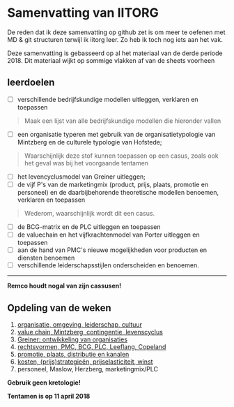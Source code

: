 # Samenvatting van IITORG
De reden dat ik deze samenvatting op github zet is om meer te oefenen met MD & git structuren terwijl ik iitorg leer. Zo heb ik toch nog iets aan het vak.  

Deze samenvatting is gebasseerd op al het materiaal van de derde periode 2018. Dit materiaal wijkt op sommige vlakken af van de sheets voorheen

## leerdoelen
- [ ] verschillende bedrijfskundige modellen uitleggen, verklaren en toepassen  
> Maak een lijst van alle bedrijfskundige modellen die hieronder vallen
- [ ] een organisatie typeren met gebruik van de organisatietypologie van Mintzberg en de culturele typologie van Hofstede;
> Waarschijnlijk deze stof kunnen toepassen op een casus, zoals ook het geval was bij het voorgaande tentamen
- [ ] het levencyclusmodel van Greiner uitleggen;
- [ ] de vijf P's van de marketingmix (product, prijs, plaats, promotie en personeel) en de daarbijbehorende theoretische modellen benoemen, verklaren en toepassen
> Wederom, waarschijnlijk wordt dit een casus. 
- [ ] de BCG-matrix en de PLC uitleggen en toepassen
- [ ] de valuechain en het vijfkrachtenmodel van Porter uitleggen en toepassen
- [ ] aan de hand van PMC's nieuwe mogelijkheden voor producten en diensten benoemen
- [ ] verschillende leiderschapsstijlen onderscheiden en benoemen.
---
**Remco houdt nogal van zijn cassusen!**

## Opdeling van de weken
1. [organisatie, omgeving, leiderschap, cultuur](https://cascuna.github.io/iitorg-samenvatting/weken/week1/)
2. [value chain, Mintzberg, contingentie, levenscyclus](https://cascuna.github.io/iitorg-samenvatting/weken/week2/)
3. [Greiner: ontwikkeling van organisaties](https://cascuna.github.io/iitorg-samenvatting/weken/week2/#ontwikkelingsfases)
4. [rechtsvormen, PMC, BCG, PLC, Leeflang, Copeland](https://cascuna.github.io/iitorg-samenvatting/weken/week4/) 
5. [promotie, plaats, distributie en kanalen](https://cascuna.github.io/iitorg-samenvatting/weken/week5/) 
6. [kosten, (prijs)strategieën, prijselasticiteit, winst](https://cascuna.github.io/iitorg-samenvatting/weken/week6/)
7. personeel, Maslow, Herzberg, marketingmix/PLC

**Gebruik geen kretologie!**

**Tentamen is op 11 april 2018**





